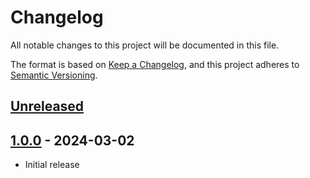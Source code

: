 # Changelog

All notable changes to this project will be documented in this file.

The format is based on [Keep a Changelog](https://keepachangelog.com/en/1.0.0/),
and this project adheres to [Semantic Versioning](https://semver.org/spec/v2.0.0.html).

## [Unreleased]

## [1.0.0] - 2024-03-02
- Initial release


[unreleased]: https://github.com/upb-lea/LCB-CTB-01_Test_Board/compare/1.0.0...HEAD
[1.0.0]: https://github.com/upb-lea/LCB-CTB-01_Test_Board/releases/tag/1.0.0
